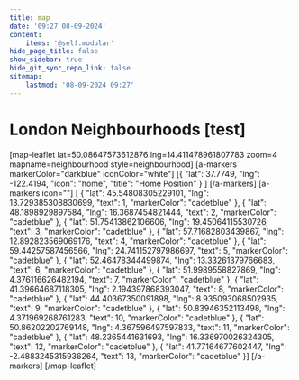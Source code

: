 ```yaml
---
title: map
date: '09:27 08-09-2024'
content:
    items: '@self.modular'
hide_page_title: false
show_sidebar: true
hide_git_sync_repo_link: false
sitemap:
    lastmod: '08-09-2024 09:27'
---
```


# London Neighbourhoods [test]
[map-leaflet lat=50.08647573612876 lng=14.411478961807783 zoom=4 mapname=neighbourhood style=neighbourhood]
[a-markers markerColor="darkblue"
iconColor="white"]
[{ "lat": 37.7749, "lng": -122.4194, "icon": "home", "title": "Home Position" } ]
[/a-markers]
[a-markers icon=""]
[  { "lat": 45.54808305229101,  "lng": 13.729385308830699, "text": 1, "markerColor": "cadetblue" },
{ "lat": 48.1898929897584,  "lng": 16.3687454821444, "text": 2, "markerColor": "cadetblue" },
{ "lat":  51.75413862106606,  "lng": 19.45064115530726, "text": 3, "markerColor": "cadetblue" },
{ "lat":  57.71682803439867,  "lng": 12.892823569069176, "text": 4, "markerColor": "cadetblue" },
{ "lat":  59.44257587456566,  "lng": 24.741152797986697, "text": 5, "markerColor": "cadetblue" },
{ "lat":  52.46478344499874,  "lng": 13.33261379766683, "text": 6, "markerColor": "cadetblue" },
{ "lat":  51.9989558827869,  "lng": 4.376116626482194, "text": 7, "markerColor": "cadetblue" },
{ "lat":  41.39664687118305,  "lng": 2.194397868393047, "text": 8, "markerColor": "cadetblue" },
{ "lat":  44.40367350091898,  "lng": 8.935093068502935, "text": 9, "markerColor": "cadetblue" },
{ "lat":  50.83946352113498,  "lng": 4.371969268761283, "text": 10, "markerColor": "cadetblue" },
{ "lat":  50.86202202769148,  "lng": 4.367596497597833, "text": 11, "markerColor": "cadetblue" },
{ "lat":  48.2365441631693,  "lng": 16.336970026324305, "text": 12, "markerColor": "cadetblue" },
{ "lat":  41.77164677602447,  "lng": -2.4883245315936264, "text": 13, "markerColor": "cadetblue" }]
[/a-markers]
[/map-leaflet]